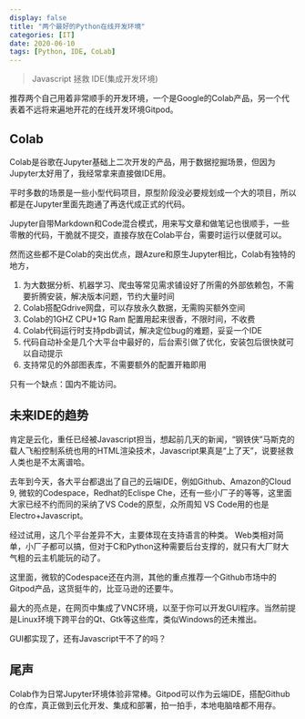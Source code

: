 ```yaml
---
display: false
title: "两个最好的Python在线开发环境"
categories: [IT]
date: 2020-06-10
tags: [Python, IDE, CoLab]
---
```


> Javascript 拯救 IDE(集成开发环境)

推荐两个自己用着非常顺手的开发环境，一个是Google的Colab产品，另一个代表着不远将来遍地开花的在线开发环境Gitpod。

## Colab

Colab是谷歌在Jupyter基础上二次开发的产品，用于数据挖掘场景，但因为Jupyter太好用了，我经常拿来直接做IDE用。

平时多数的场景是一些小型代码项目，原型阶段没必要规划成一个大的项目，所以都是在Jupyter里面先跑通了再迭代成正式的代码。

Jupyter自带Markdown和Code混合模式，用来写文章和做笔记也很顺手，一些零散的代码，干脆就不提交，直接存放在Colab平台，需要时运行以便就可以。

然而这些都不是Colab的突出优点，跟Azure和原生Jupyter相比，Colab有独特的地方，

1. 为大数据分析、机器学习、爬虫等常见需求铺设好了所需的外部依赖包，不需要折腾安装，解决版本问题，节约大量时间
2. Colab搭配Gdrive网盘，可以存放永久数据，无需购买额外空间
3. Colab的1GHZ CPU+1G Ram 配置用起来很香，不限时间，不收费
4. Colab代码运行时支持pdb调试，解决定位bug的难题，妥妥一个IDE
5. 代码自动补全是几个大平台中最好的，后台索引做了优化，安装包后很快就可以自动提示
6. 支持常见的外部图表库，不需要额外的配置开箱即用

只有一个缺点：国内不能访问。

## 未来IDE的趋势

肯定是云化，重任已经被Javascript担当，想起前几天的新闻，“钢铁侠”马斯克的载人飞船控制系统也用的HTML渲染技术，Javascript果真是“上了天”，说要拯救人类也是不太离谱哈。

去年到今天，各大平台都退出了自己的云端IDE，例如Github、Amazon的Cloud 9, 微软的Codespace，Redhat的Eclispe Che，还有一些小厂子的等等，这里面大家已经不约而同的采纳了VS Code的原型，众所周知 VS Code用的也是Electro+Javascript。

经过试用，这几个平台差异不大，主要体现在支持语言的种类。 Web类相对简单，小厂子都可以搞，但对于C和Python这种需要后台支撑的，就只有大厂财大气粗的云主机能玩的动了。

这里面，微软的Codespace还在内测，其他的重点推荐一个Github市场中的Gitpod产品，这货挺牛的，比亚马逊的还要牛。

最大的亮点是，在网页中集成了VNC环境，以至于你可以开发GUI程序。当然前提是Linux环境下跨平台的Qt、Gtk等这些库，类似Windows的还未推出。

GUI都实现了，还有Javascript干不了的吗？

## 尾声

Colab作为日常Jupyter环境体验非常棒。Gitpod可以作为云端IDE，搭配Github的仓库，真正做到云化开发、集成和部署，拍一拍手，本地电脑啥都不用存。
